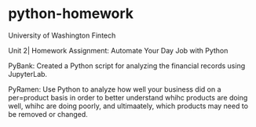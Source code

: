 # python-homework

University of Washington Fintech

Unit 2| Homework Assignment: Automate Your Day Job with Python

PyBank: Created a Python script for analyzing the financial records using JupyterLab. 

PyRamen: Use Python  to analyze how well your business did on a per=product basis in order to better understand whihc products are doing well, whihc are doing poorly, and ultimaately, which products may need to be removed or changed. 
